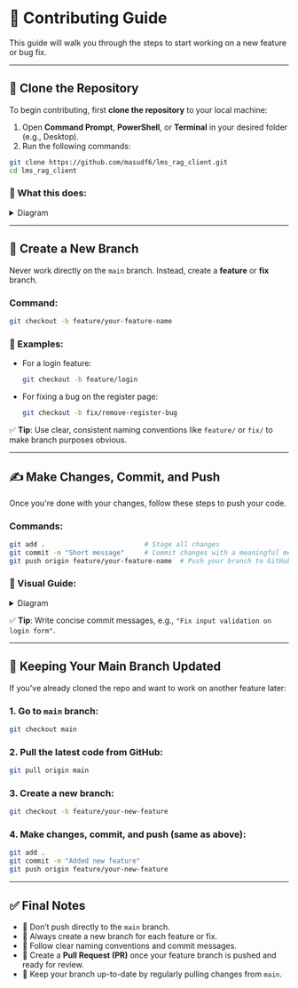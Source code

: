 # 🤝 Contributing Guide

This guide will walk you through the steps to start working on a new feature or bug fix.

---

## 🔁 Clone the Repository

To begin contributing, first **clone the repository** to your local machine:

1. Open **Command Prompt**, **PowerShell**, or **Terminal** in your desired folder (e.g., Desktop).
2. Run the following commands:

```bash
git clone https://github.com/masudf6/lms_rag_client.git
cd lms_rag_client
```

### 📌 What this does:

<details>
<summary>Diagram</summary>

```mermaid
graph LR
A[GitHub Repository] --> B[Local Machine]
B --> C[cd into lms_rag_client folder]
C --> D[You are now on main branch]
```

</details>

---

## 🌱 Create a New Branch

Never work directly on the `main` branch. Instead, create a **feature** or **fix** branch.

### Command:
```bash
git checkout -b feature/your-feature-name
```

### 🧠 Examples:
- For a login feature:
  ```bash
  git checkout -b feature/login
  ```
- For fixing a bug on the register page:
  ```bash
  git checkout -b fix/remove-register-bug
  ```

✅ **Tip**: Use clear, consistent naming conventions like `feature/` or `fix/` to make branch purposes obvious.

---

## ✍️ Make Changes, Commit, and Push

Once you're done with your changes, follow these steps to push your code.

### Commands:
```bash
git add .                         # Stage all changes
git commit -m "Short message"     # Commit changes with a meaningful message
git push origin feature/your-feature-name  # Push your branch to GitHub
```

### 🧭 Visual Guide:

<details>
<summary>Diagram</summary>

```mermaid
graph TD
A[Working Directory] --> B[Staging Area - git add]
B --> C[Local Repository - git commit]
C --> D[GitHub Remote - git push]
```

</details>

✅ **Tip**: Write concise commit messages, e.g., `"Fix input validation on login form"`.

---

## 🔄 Keeping Your Main Branch Updated

If you've already cloned the repo and want to work on another feature later:

### 1. Go to `main` branch:
```bash
git checkout main
```

### 2. Pull the latest code from GitHub:
```bash
git pull origin main
```

### 3. Create a new branch:
```bash
git checkout -b feature/your-new-feature
```

### 4. Make changes, commit, and push (same as above):
```bash
git add .
git commit -m "Added new feature"
git push origin feature/your-new-feature
```

---

## ✅ Final Notes

- 🚫 Don’t push directly to the `main` branch.
- 🌱 Always create a new branch for each feature or fix.
- 🧠 Follow clear naming conventions and commit messages.
- 🔁 Create a **Pull Request (PR)** once your feature branch is pushed and ready for review.
- 🧹 Keep your branch up-to-date by regularly pulling changes from `main`.
